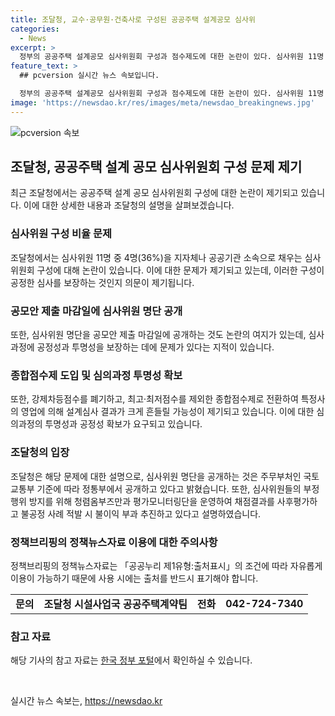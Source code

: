 ```yaml
---
title: 조달청, 교수·공무원·건축사로 구성된 공공주택 설계공모 심사위
categories:
  - News
excerpt: >
  정부의 공공주택 설계공모 심사위원회 구성과 점수제도에 대한 논란이 있다. 심사위원 11명 중 4명을 지자체나 공공기관에서 선발하는 것에 대한 문제제기와 심사위원 명단을 공개하는 시점 등이 논란이다. 해당 사안은 국토교통부의 설계공모 기준에 따라 진행되며, 조달청은 청렴옴부즈만과 평가모니터링단을 운영하여 부정행위를 방지한다고 밝혀졌다.
feature_text: >
  ## pcversion 실시간 뉴스 속보입니다.

  정부의 공공주택 설계공모 심사위원회 구성과 점수제도에 대한 논란이 있다. 심사위원 11명 중 4명을 지자체나 공공기관에서 선발하는 것에 대한 문제제기와 심사위원 명단을 공개하는 시점 등이 논란이다. 해당 사안은 국토교통부의 설계공모 기준에 따라 진행되며, 조달청은 청렴옴부즈만과 평가모니터링단을 운영하여 부정행위를 방지한다고 밝혀졌다.
image: 'https://newsdao.kr/res/images/meta/newsdao_breakingnews.jpg'
---
```


<p><img src="https://newsdao.kr/res/images/meta/newsdao_breakingnews.jpg" alt="pcversion 속보" /></p>

<h2 data-ke-size="size26">조달청, 공공주택 설계 공모 심사위원회 구성 문제 제기</h2>

<p data-ke-size="size16">최근 조달청에서는 공공주택 설계 공모 심사위원회 구성에 대한 논란이 제기되고 있습니다. 이에 대한 상세한 내용과 조달청의 설명을 살펴보겠습니다.</p>

<h3>심사위원 구성 비율 문제</h3>

<p data-ke-size="size16">조달청에서는 심사위원 11명 중 4명(36%)을 지자체나 공공기관 소속으로 채우는 심사위원회 구성에 대해 논란이 있습니다. 이에 대한 문제가 제기되고 있는데, 이러한 구성이 공정한 심사를 보장하는 것인지 의문이 제기됩니다.</p>

<h3>공모안 제출 마감일에 심사위원 명단 공개</h3>

<p data-ke-size="size16">또한, 심사위원 명단을 공모안 제출 마감일에 공개하는 것도 논란의 여지가 있는데, 심사 과정에 공정성과 투명성을 보장하는 데에 문제가 있다는 지적이 있습니다.</p>

<h3>종합점수제 도입 및 심의과정 투명성 확보</h3>

<p data-ke-size="size16">또한, 강제차등점수를 폐기하고, 최고·최저점수를 제외한 종합점수제로 전환하여 특정사의 영업에 의해 설계심사 결과가 크게 흔들릴 가능성이 제기되고 있습니다. 이에 대한 심의과정의 투명성과 공정성 확보가 요구되고 있습니다.</p>

<h3>조달청의 입장</h3>

<p data-ke-size="size16">조달청은 해당 문제에 대한 설명으로, 심사위원 명단을 공개하는 것은 주무부처인 국토교통부 기준에 따라 정통부에서 공개하고 있다고 밝혔습니다. 또한, 심사위원들의 부정행위 방지를 위해 청렴옴부즈만과 평가모니터링단을 운영하여 채점결과를 사후평가하고 불공정 사례 적발 시 불이익 부과 추진하고 있다고 설명하였습니다.</p>

<h3>정책브리핑의 정책뉴스자료 이용에 대한 주의사항</h3>

<p data-ke-size="size16">정책브리핑의 정책뉴스자료는 「공공누리 제1유형:출처표시」의 조건에 따라 자유롭게 이용이 가능하기 때문에 사용 시에는 출처를 반드시 표기해야 합니다.</p>

<table>
  <tbody>
    <tr>
      <td style="text-align: center; height: 17px;"><b>문의</b></td>
      <td style="text-align: center; height: 17px;"><b>조달청 시설사업국 공공주택계약팀</b></td>
      <td style="text-align: center; height: 17px;"><b>전화</b></td>
      <td style="text-align: center; height: 17px;"><b>042-724-7340</b></td>
    </tr>
  </tbody>
</table>

<h3>참고 자료</h3>

<p data-ke-size="size16">해당 기사의 참고 자료는 <a href="https://www.korea.kr">한국 정부 포털</a>에서 확인하실 수 있습니다.</p>

<p data-ke-size="size16">&nbsp;</p>
실시간 뉴스 속보는, <a href="https://newsdao.kr" rel="dofollow">https://newsdao.kr</a>


